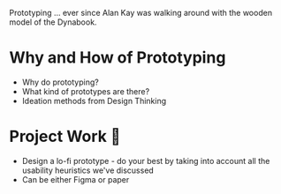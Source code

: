 
Prototyping ... ever since Alan Kay was walking around with the wooden model of the Dynabook. 
# Why and How of Prototyping

- Why do prototyping? 
- What kind of prototypes are there? 
- Ideation methods from Design Thinking

# Project Work 👬
- Design a lo-fi prototype - do your best by taking into account all the usability heuristics we've discussed
- Can be either Figma or paper 


